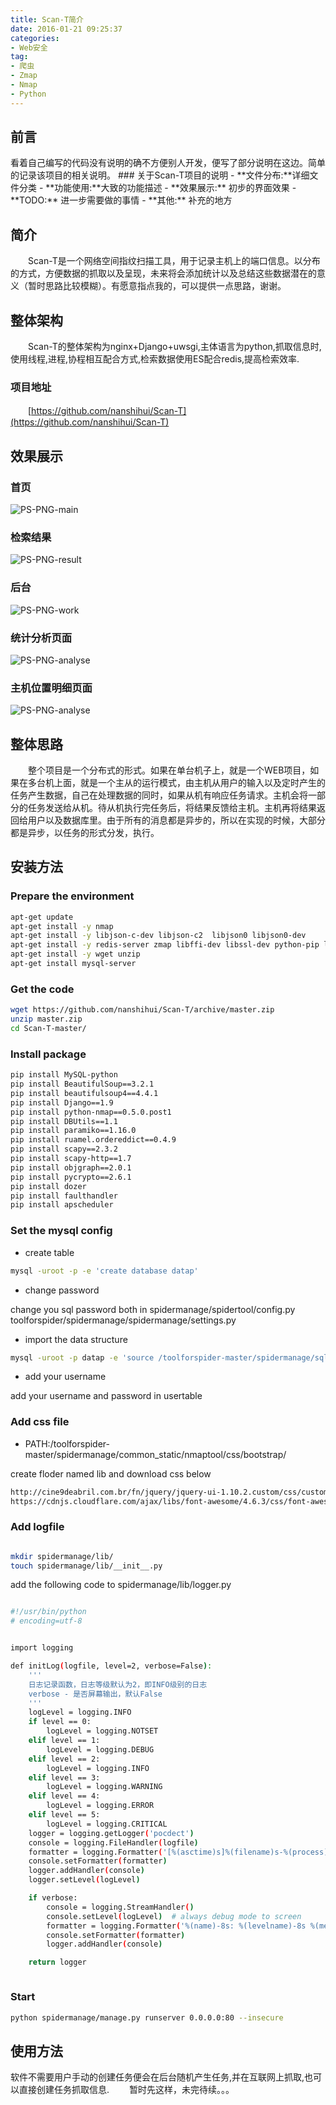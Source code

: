 ```yaml
---
title: Scan-T简介
date: 2016-01-21 09:25:37
categories:
- Web安全
tag:
- 爬虫
- Zmap
- Nmap
- Python
---
```

<h2 id="intro">前言</h2>看着自己编写的代码没有说明的确不方便别人开发，便写了部分说明在这边。简单的记录该项目的相关说明。
### 关于Scan-T项目的说明
- **文件分布:**详细文件分类
- **功能使用:**大致的功能描述
- **效果展示:** 初步的界面效果
- **TODO:** 进一步需要做的事情
- **其他:** 补充的地方
<!-- more -->

## 简介
　　Scan-T是一个网络空间指纹扫描工具，用于记录主机上的端口信息。以分布的方式，方便数据的抓取以及呈现，未来将会添加统计以及总结这些数据潜在的意义（暂时思路比较模糊）。有愿意指点我的，可以提供一点思路，谢谢。

## 整体架构
　　Scan-T的整体架构为nginx+Django+uwsgi,主体语言为python,抓取信息时,使用线程,进程,协程相互配合方式,检索数据使用ES配合redis,提高检索效率.

### 项目地址
　　[https://github.com/nanshihui/Scan-T](https://github.com/nanshihui/Scan-T)
## 效果展示


### 首页
![PS-PNG-main](http://nanshihui.github.io/public/main.png)
### 检索结果
![PS-PNG-result](http://nanshihui.github.io/public/result.png)
### 后台
![PS-PNG-work](http://nanshihui.github.io/public/work.png)
### 统计分析页面
![PS-PNG-analyse](http://nanshihui.github.io/public/analyse.png)
### 主机位置明细页面
![PS-PNG-analyse](http://nanshihui.github.io/public/mapshow.png)
<!--### 移动端-->
<!--<div>-->
<!--<img src="http://nanshihui.github.io/public/phone.png" width = "268" height = "480" alt="图片名称" align="center" />-->
<!--</div>-->
## 整体思路
　　整个项目是一个分布式的形式。如果在单台机子上，就是一个WEB项目，如果在多台机上面，就是一个主从的运行模式，由主机从用户的输入以及定时产生的任务产生数据，自己在处理数据的同时，如果从机有响应任务请求。主机会将一部分的任务发送给从机。待从机执行完任务后，将结果反馈给主机。主机再将结果返回给用户以及数据库里。由于所有的消息都是异步的，所以在实现的时候，大部分都是异步，以任务的形式分发，执行。

## 安装方法


### Prepare the environment
``` bash
apt-get update 
apt-get install -y nmap
apt-get install -y libjson-c-dev libjson-c2  libjson0 libjson0-dev
apt-get install -y redis-server zmap libffi-dev libssl-dev python-pip libmysqlclient-dev
apt-get install -y wget unzip
apt-get install mysql-server
```
### Get the code
``` bash
wget https://github.com/nanshihui/Scan-T/archive/master.zip
unzip master.zip 
cd Scan-T-master/

```
### Install package
``` bash
pip install MySQL-python
pip install BeautifulSoup==3.2.1
pip install beautifulsoup4==4.4.1
pip install Django==1.9
pip install python-nmap==0.5.0.post1
pip install DBUtils==1.1
pip install paramiko==1.16.0
pip install ruamel.ordereddict==0.4.9
pip install scapy==2.3.2
pip install scapy-http==1.7
pip install objgraph==2.0.1
pip install pycrypto==2.6.1
pip install dozer
pip install faulthandler
pip install apscheduler

```
### Set the mysql config
* create table


``` bash
mysql -uroot -p -e 'create database datap'


```

* change password

change you sql password both in spidermanage/spidertool/config.py
toolforspider/spidermanage/spidermanage/settings.py

* import the data structure

``` bash
mysql -uroot -p datap -e 'source /toolforspider-master/spidermanage/sqldata/Dump20160331.sql'


```

* add your username

add your username and password in usertable
### Add css file
* PATH:/toolforspider-master/spidermanage/common_static/nmaptool/css/bootstrap/ 

create floder named lib and download css below 
``` bash
http://cine9deabril.com.br/fn/jquery/jquery-ui-1.10.2.custom/css/custom-theme/jquery-ui-1.10.2.custom.css
https://cdnjs.cloudflare.com/ajax/libs/font-awesome/4.6.3/css/font-awesome.css


```
### Add logfile

``` bash

mkdir spidermanage/lib/
touch spidermanage/lib/__init__.py


```
add the following code to spidermanage/lib/logger.py 

``` bash

#!/usr/bin/python
# encoding=utf-8


import logging

def initLog(logfile, level=2, verbose=False):
    '''
    日志记录函数，日志等级默认为2，即INFO级别的日志
    verbose - 是否屏幕输出，默认False
    '''
    logLevel = logging.INFO
    if level == 0:
        logLevel = logging.NOTSET
    elif level == 1:
        logLevel = logging.DEBUG
    elif level == 2:
        logLevel = logging.INFO
    elif level == 3:
        logLevel = logging.WARNING
    elif level == 4:
        logLevel = logging.ERROR
    elif level == 5:
        logLevel = logging.CRITICAL
    logger = logging.getLogger('pocdect')
    console = logging.FileHandler(logfile)
    formatter = logging.Formatter('[%(asctime)s]%(filename)s-%(process)d-%(thread)d-%(lineno)d-%(levelname)8s-"%(message)s"','%Y-%m-%d %a %H:%M:%S')
    console.setFormatter(formatter)
    logger.addHandler(console)
    logger.setLevel(logLevel)

    if verbose:
        console = logging.StreamHandler()
        console.setLevel(logLevel)  # always debug mode to screen
        formatter = logging.Formatter('%(name)-8s: %(levelname)-8s %(message)s')
        console.setFormatter(formatter)
        logger.addHandler(console)

    return logger



```
### Start
``` bash
python spidermanage/manage.py runserver 0.0.0.0:80 --insecure


```





## 使用方法
  软件不需要用户手动的创建任务便会在后台随机产生任务,并在互联网上抓取,也可以直接创建任务抓取信息.
　　暂时先这样，未完待续。。。
